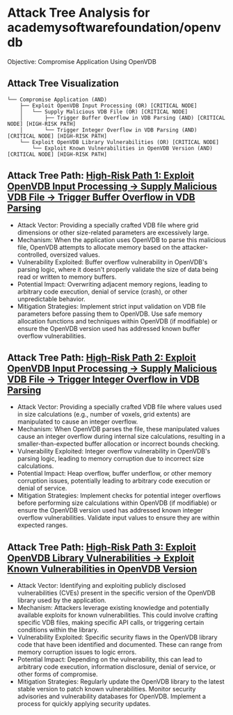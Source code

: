 # Attack Tree Analysis for academysoftwarefoundation/openvdb

Objective: Compromise Application Using OpenVDB

## Attack Tree Visualization

```
└── Compromise Application (AND)
    ├── Exploit OpenVDB Input Processing (OR) [CRITICAL NODE]
    │   └── Supply Malicious VDB File (OR) [CRITICAL NODE]
    │       ├── Trigger Buffer Overflow in VDB Parsing (AND) [CRITICAL NODE] [HIGH-RISK PATH]
    │       └── Trigger Integer Overflow in VDB Parsing (AND) [CRITICAL NODE] [HIGH-RISK PATH]
    └── Exploit OpenVDB Library Vulnerabilities (OR) [CRITICAL NODE]
        └── Exploit Known Vulnerabilities in OpenVDB Version (AND) [CRITICAL NODE] [HIGH-RISK PATH]
```


## Attack Tree Path: [High-Risk Path 1: Exploit OpenVDB Input Processing -> Supply Malicious VDB File -> Trigger Buffer Overflow in VDB Parsing](./attack_tree_paths/high-risk_path_1_exploit_openvdb_input_processing_-_supply_malicious_vdb_file_-_trigger_buffer_overf_f372369f.md)

- Attack Vector: Providing a specially crafted VDB file where grid dimensions or other size-related parameters are excessively large.
- Mechanism: When the application uses OpenVDB to parse this malicious file, OpenVDB attempts to allocate memory based on the attacker-controlled, oversized values.
- Vulnerability Exploited: Buffer overflow vulnerability in OpenVDB's parsing logic, where it doesn't properly validate the size of data being read or written to memory buffers.
- Potential Impact: Overwriting adjacent memory regions, leading to arbitrary code execution, denial of service (crash), or other unpredictable behavior.
- Mitigation Strategies: Implement strict input validation on VDB file parameters before passing them to OpenVDB. Use safe memory allocation functions and techniques within OpenVDB (if modifiable) or ensure the OpenVDB version used has addressed known buffer overflow vulnerabilities.

## Attack Tree Path: [High-Risk Path 2: Exploit OpenVDB Input Processing -> Supply Malicious VDB File -> Trigger Integer Overflow in VDB Parsing](./attack_tree_paths/high-risk_path_2_exploit_openvdb_input_processing_-_supply_malicious_vdb_file_-_trigger_integer_over_0f52c774.md)

- Attack Vector: Providing a specially crafted VDB file where values used in size calculations (e.g., number of voxels, grid extents) are manipulated to cause an integer overflow.
- Mechanism: When OpenVDB parses the file, these manipulated values cause an integer overflow during internal size calculations, resulting in a smaller-than-expected buffer allocation or incorrect bounds checking.
- Vulnerability Exploited: Integer overflow vulnerability in OpenVDB's parsing logic, leading to memory corruption due to incorrect size calculations.
- Potential Impact: Heap overflow, buffer underflow, or other memory corruption issues, potentially leading to arbitrary code execution or denial of service.
- Mitigation Strategies: Implement checks for potential integer overflows before performing size calculations within OpenVDB (if modifiable) or ensure the OpenVDB version used has addressed known integer overflow vulnerabilities. Validate input values to ensure they are within expected ranges.

## Attack Tree Path: [High-Risk Path 3: Exploit OpenVDB Library Vulnerabilities -> Exploit Known Vulnerabilities in OpenVDB Version](./attack_tree_paths/high-risk_path_3_exploit_openvdb_library_vulnerabilities_-_exploit_known_vulnerabilities_in_openvdb__b28c5c8f.md)

- Attack Vector: Identifying and exploiting publicly disclosed vulnerabilities (CVEs) present in the specific version of the OpenVDB library used by the application.
- Mechanism: Attackers leverage existing knowledge and potentially available exploits for known vulnerabilities. This could involve crafting specific VDB files, making specific API calls, or triggering certain conditions within the library.
- Vulnerability Exploited: Specific security flaws in the OpenVDB library code that have been identified and documented. These can range from memory corruption issues to logic errors.
- Potential Impact: Depending on the vulnerability, this can lead to arbitrary code execution, information disclosure, denial of service, or other forms of compromise.
- Mitigation Strategies: Regularly update the OpenVDB library to the latest stable version to patch known vulnerabilities. Monitor security advisories and vulnerability databases for OpenVDB. Implement a process for quickly applying security updates.

